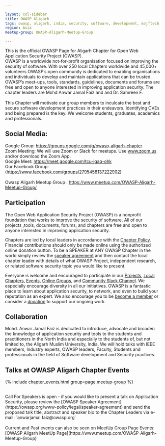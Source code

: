 ```yaml
---
 
layout: col-sidebar
title: OWASP Aligarh
tags: owasp, aligarh, india, security, software, developemnt, majftech, w3lc, anwar jamal faiz, aligarh muslim university, UPSEEE, Engineering, ZHCET, penetration testing, offensive hacker, ethical, national, international, mohd anwar jamal faiz, ieee, w3lc, cyber , forensics, crime, mitigation, samreen faiz, dr samreen f, OwaspAligarh
region: Asia
meetup-group: OWASP-Aligarh-Meetup-Group

---
```


This is the official OWASP Page for Aligarh Chapter for Open Web Application Security Project (OWASP). <br/>
OWASP is a worldwide not-for-profit organisation focused on improving the security of software. With over 250 local Chapters worldwide and 45,000+ volunteers OWASP’s open community is dedicated to enabling organisations and individuals to develop and maintain applications that can be trusted. OWASP’s meet-ups, tools, standards, guidelines, documents and forums are free and open to anyone interested in improving application security. The chapter leaders are Mohd Anwar Jamal Faiz and and Dr. Samreen F.<br/><br/>
This Chapter will motivate our group members to inculcate the best and secure software development practices in their endeavors. Identifying CVEs and being prepared is the key. We welcome students, graduates, academics and professionals.
<br/>

## Social Media:
Google Group: https://groups.google.com/g/owasp-aligarh-chapter <br/>
Zoom Meeting: We will use Zoom or Slack for meetups. Use www.zoom.us and/or download the Zoom App. <br/>
Google Meet: https://meet.google.com/tcu-jqaq-ohk <br/>
Our Facebook Group:(https://www.facebook.com/groups/2795458137222902) <br/>
<br/>
Owasp Aligarh Meetup Group : https://www.meetup.com/OWASP-Aligarh-Meetup-Group/ <br/>

## Participation

The Open Web Application Security Project (OWASP) is a nonprofit foundation that works to improve the security of software. All of our projects ,tools, documents, forums, and chapters are free and open to anyone interested in improving application security. <br/>

Chapters are led by local leaders in accordance with the [Chapter Policy](https://owasp.org/www-policy/). Financial contributions should only be made online using the authorized online donation button. To be a SPEAKER at ANY OWASP Chapter in the world simply review the [speaker agreement](/www-policy/speaker-agreement) and then contact the local chapter leader with details of what OWASP Project, independent research, or related software security topic you would like to present. <br/>

Everyone is welcome and encouraged to participate in our [Projects](/projects), [Local Chapters](/chapters), [Events](/events), [Online Groups](https://groups.google.com/a/owasp.com/), and [Community Slack Channel](https://owasp.slack.com/). We especially encourage diversity in all our initiatives. OWASP is a fantastic place to learn about application security, to network, and even to build your reputation as an expert. We also encourage you to be [become a member](/membership) or consider a [donation](/donate) to support our ongoing work. <br/>


## Collaboration
Mohd. Anwar Jamal Faiz is dedicated to introduce, advocate and broaden the knowledge of application security and tools to the students and practitioners in the North India and especially to the students of, but not limited to, the Aligarh Muslim University, India. We will hold talks with IEEE members, Industry experts, OWASP leaders, Faculty, Students and professionals in the field of Software development and Security practices.


Talks at OWASP Aligarh Chapter Events
---------------------------------------

{% include chapter_events.html group=page.meetup-group %}

<br/>
Call For Speakers is open - if you would like to present a talk on Application Security, please review the [OWASP Speaker Agreement](https://owasp.org/www-policy/legal/speaker-agreement) and send the proposed talk title, abstract and speaker bio to the Chapter Leaders via e-mail: `anwarjamal.faiz@owasp.org`
<br/><br/>
Current and Past events can also be seen on MeetUp Group Page Events: [OWASP Aligarh MeetUp Page](https://www.meetup.com/OWASP-Aligarh-Meetup-Group)


